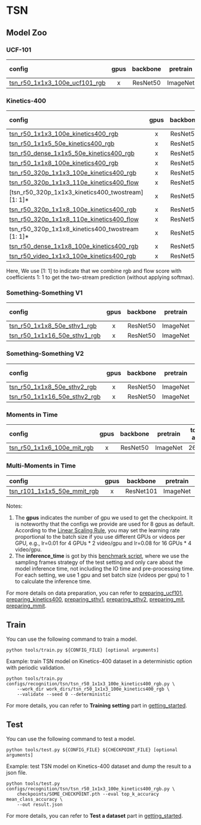# TSN

## Model Zoo

### UCF-101

|config | gpus | backbone | pretrain | top1 acc| top5 acc | gpu_mem(M) | ckpt | log| json|
|:--|:--:|:--:|:--:|:--:|:--:|:--:|:--:|:--:|:--:|
|[tsn_r50_1x1x3_100e_ucf101_rgb](/configs/recognition/tsn/tsn_r50_1x1x3_80e_ucf101_rgb.py) |x| ResNet50 | ImageNet |80.12|96.09|8332| [ckpt](https://open-mmlab.s3.ap-northeast-2.amazonaws.com/mmaction/mmaction-v1/recognition/tsn/tsn_r50_1x1x3_80e_ucf101_rgb/tsn_r50_1x1x3_80e_ucf101_rgb_20200613-d6ad9c48.pth) | [log](https://open-mmlab.s3.ap-northeast-2.amazonaws.com/mmaction/mmaction-v1/recognition/tsn/tsn_r50_1x1x3_80e_ucf101_rgb/20200613_020013.log)| [json](https://open-mmlab.s3.ap-northeast-2.amazonaws.com/mmaction/mmaction-v1/recognition/tsn/tsn_r50_1x1x3_80e_ucf101_rgb/20200613_020013.log.json)|

### Kinetics-400

|config | gpus | backbone|pretrain | top1 acc| top5 acc | inference_time(video/s) | gpu_mem(M)| ckpt | log| json|
|:--|:--:|:--:|:--:|:--:|:--:|:--:|:--:|:--:|:--:|:--:|
|[tsn_r50_1x1x3_100e_kinetics400_rgb](/configs/recognition/tsn/tsn_r50_1x1x3_100e_kinetics400_rgb.py) |x| ResNet50 | ImageNet|70.60|89.26|4.3 (25x10 frames)|8344| [ckpt](https://open-mmlab.s3.ap-northeast-2.amazonaws.com/mmaction/mmaction-v1/recognition/tsn/tsn_r50_1x1x3_100e_kinetics400_rgb/tsn_r50_1x1x3_100e_kinetics400_rgb_20200614-e508be42.pth) | [log](https://open-mmlab.s3.ap-northeast-2.amazonaws.com/mmaction/mmaction-v1/recognition/tsn/tsn_r50_1x1x3_100e_kinetics400_rgb/20200614_063526.log)| [json](https://open-mmlab.s3.ap-northeast-2.amazonaws.com/mmaction/mmaction-v1/recognition/tsn/tsn_r50_1x1x3_100e_kinetics400_rgb/20200614_063526.log.json)|
|[tsn_r50_1x1x5_50e_kinetics400_rgb](/configs/recognition/tsn/tsn_r50_1x1x5_50e_kinetics400_rgb.py) |x| ResNet50| ImageNet |68.64|88.19|86.7 (8x1 frames)|7031| [ckpt](https://open-mmlab.s3.ap-northeast-2.amazonaws.com/mmaction/mmaction-v1/recognition/tsn/tsn_r50_1x1x5_50e_kinetics400_rgb/tsn_r50_1x1x5_50e_kinetics400_rgb_20200608-058a82c3.pth) | [log](https://open-mmlab.s3.ap-northeast-2.amazonaws.com/mmaction/mmaction-v1/recognition/tsn/tsn_r50_1x1x5_50e_kinetics400_rgb/20200608_161221.log)| [json](https://open-mmlab.s3.ap-northeast-2.amazonaws.com/mmaction/mmaction-v1/recognition/tsn/tsn_r50_1x1x5_50e_kinetics400_rgb/20200608_161221.log.json)|
|[tsn_r50_dense_1x1x5_50e_kinetics400_rgb](/configs/recognition/tsn/tsn_r50_dense_1x1x5_100e_kinetics400_rgb.py) |x| ResNet50| ImageNet |68.59|88.31|12.7 (8x10 frames)|7028| [ckpt](https://open-mmlab.s3.ap-northeast-2.amazonaws.com/mmaction/mmaction-v1/recognition/tsn/tsn_r50_dense_1x1x5_100e_kinetics400_rgb/tsn_r50_dense_1x1x5_100e_kinetics400_rgb_20200627-a063165f.pth) | [log](https://open-mmlab.s3.ap-northeast-2.amazonaws.com/mmaction/mmaction-v1/recognition/tsn/tsn_r50_dense_1x1x5_100e_kinetics400_rgb/20200627_105310.log)| [json](https://open-mmlab.s3.ap-northeast-2.amazonaws.com/mmaction/mmaction-v1/recognition/tsn/tsn_r50_dense_1x1x5_100e_kinetics400_rgb/20200627_105310.log.json)|
|[tsn_r50_1x1x8_100e_kinetics400_rgb](/configs/recognition/tsn/tsn_r50_1x1x8_100e_kinetics400_rgb.py) |x| ResNet50| ImageNet |69.41|88.37|81.6 (8x1 frames)| x | [ckpt](https://open-mmlab.s3.ap-northeast-2.amazonaws.com/mmaction/mmaction-v1/) | [log](https://open-mmlab.s3.ap-northeast-2.amazonaws.com/mmaction/mmaction-v1/)| [json](https://open-mmlab.s3.ap-northeast-2.amazonaws.com/mmaction/mmaction-v1/)|
|[tsn_r50_320p_1x1x3_100e_kinetics400_rgb](/configs/recognition/tsn/tsn_r50_320p_1x1x3_100e_kinetics400_rgb.py) |x| ResNet50| ImageNet |70.91|89.51|10.7 (25x3 frames)| 8344 | [ckpt](https://open-mmlab.s3.ap-northeast-2.amazonaws.com/mmaction/mmaction-v1/recognition/tsn/tsn_r50_320p_1x1x3_100e_kinetics400_rgb/tsn_r50_320p_1x1x3_100e_kinetics400_rgb_20200702-cc665e2a.pth) | [log](https://open-mmlab.s3.ap-northeast-2.amazonaws.com/mmaction/mmaction-v1/recognition/tsn/tsn_r50_320p_1x1x3_100e_kinetics400_rgb/tsn_r50_f3_kinetics400_shortedge_70.9_89.5.log) | [json](https://open-mmlab.s3.ap-northeast-2.amazonaws.com/mmaction/mmaction-v1/recognition/tsn/tsn_r50_320p_1x1x3_100e_kinetics400_rgb/tsn_r50_f3_kinetics400_shortedge_70.9_89.5.log.json)|
|[tsn_r50_320p_1x1x3_110e_kinetics400_flow](/configs/recognition/tsn/tsn_r50_320p_1x1x3_110e_kinetics400_flow.py) |x| ResNet50 | ImageNet|55.70|79.85|x| 8471 | [ckpt](https://open-mmlab.s3.ap-northeast-2.amazonaws.com/mmaction/mmaction-v1/recognition/tsn/tsn_r50_320p_1x1x3_110e_kinetics400_flow/tsn_r50_320p_1x1x3_110e_kinetics400_flow_20200705-3036bab6.pth) | [log](https://open-mmlab.s3.ap-northeast-2.amazonaws.com/mmaction/mmaction-v1/recognition/tsn/tsn_r50_320p_1x1x3_110e_kinetics400_flow/tsn_r50_f3_kinetics400_flow_shortedge_55.7_79.9.log) | [json](https://open-mmlab.s3.ap-northeast-2.amazonaws.com/mmaction/mmaction-v1/recognition/tsn/tsn_r50_320p_1x1x3_110e_kinetics400_flow/tsn_r50_f3_kinetics400_flow_shortedge_55.7_79.9.log.json)|
|[tsn_r50_320p_1x1x3_kinetics400_twostream] [1: 1]* |x| ResNet50 | ImageNet|72.76|90.52| x | x | [ckpt](https://open-mmlab.s3.ap-northeast-2.amazonaws.com/mmaction/mmaction-v1/) | [log](https://open-mmlab.s3.ap-northeast-2.amazonaws.com/mmaction/mmaction-v1/)  | [json](https://open-mmlab.s3.ap-northeast-2.amazonaws.com/mmaction/mmaction-v1/)|
|[tsn_r50_320p_1x1x8_100e_kinetics400_rgb](/configs/recognition/tsn/tsn_r50_320p_1x1x8_100e_kinetics400_rgb.py) |x| ResNet50| ImageNet |72.41|90.55|11.1 (25x3 frames)| 8344  | [ckpt](https://open-mmlab.s3.ap-northeast-2.amazonaws.com/mmaction/mmaction-v1/recognition/tsn/tsn_r50_320p_1x1x8_100e_kinetics400_rgb/tsn_r50_320p_1x1x8_100e_kinetics400_rgb_20200702-ef80e3d7.pth) | [log](https://open-mmlab.s3.ap-northeast-2.amazonaws.com/mmaction/mmaction-v1/recognition/tsn/tsn_r50_320p_1x1x8_100e_kinetics400_rgb/tsn_r50_f8_kinetics400_shortedge_72.4_90.6.log) | [json](https://open-mmlab.s3.ap-northeast-2.amazonaws.com/mmaction/mmaction-v1/recognition/tsn/tsn_r50_320p_1x1x8_100e_kinetics400_rgb/tsn_r50_f8_kinetics400_shortedge_72.4_90.6.log.json)|
|[tsn_r50_320p_1x1x8_110e_kinetics400_flow](/configs/recognition/tsn/tsn_r50_320p_1x1x8_110e_kinetics400_flow.py) |x| ResNet50 | ImageNet|57.76|80.99|x| 8473 | [ckpt](https://open-mmlab.s3.ap-northeast-2.amazonaws.com/mmaction/mmaction-v1/recognition/tsn/tsn_r50_320p_1x1x8_110e_kinetics400_flow/tsn_r50_320p_1x1x8_110e_kinetics400_flow_20200705-1f39486b.pth) | [log](https://open-mmlab.s3.ap-northeast-2.amazonaws.com/mmaction/mmaction-v1/recognition/tsn/tsn_r50_320p_1x1x8_110e_kinetics400_flow/tsn_r50_f8_kinetics400_flow_shortedge_57.8_81.0.log)  | [json](https://open-mmlab.s3.ap-northeast-2.amazonaws.com/mmaction/mmaction-v1/recognition/tsn/tsn_r50_320p_1x1x8_110e_kinetics400_flow/tsn_r50_f8_kinetics400_flow_shortedge_57.8_81.0.log.json)|
|tsn_r50_320p_1x1x8_kinetics400_twostream [1: 1]* |x| ResNet50| ImageNet |74.64|91.77| x | x | [ckpt](https://open-mmlab.s3.ap-northeast-2.amazonaws.com/mmaction/mmaction-v1/) | [log](https://open-mmlab.s3.ap-northeast-2.amazonaws.com/mmaction/mmaction-v1/) | [json](https://open-mmlab.s3.ap-northeast-2.amazonaws.com/mmaction/mmaction-v1/)|
|[tsn_r50_dense_1x1x8_100e_kinetics400_rgb](/configs/recognition/tsn/tsn_r50_dense_1x1x8_100e_kinetics400_rgb.py) |x| ResNet50 | ImageNet|70.77|89.3|12.2 (8x10 frames)|8344| [ckpt](https://open-mmlab.s3.ap-northeast-2.amazonaws.com/mmaction/mmaction-v1/) | [log](https://open-mmlab.s3.ap-northeast-2.amazonaws.com/mmaction/mmaction-v1/)| [json](https://open-mmlab.s3.ap-northeast-2.amazonaws.com/mmaction/mmaction-v1/)|
|[tsn_r50_video_1x1x3_100e_kinetics400_rgb](/configs/recognition/tsn/tsn_r50_video_1x1x3_100e_kinetics400_rgb.py) |x| ResNet50| ImageNet | x | x |8339| [ckpt](https://open-mmlab.s3.ap-northeast-2.amazonaws.com/mmaction/mmaction-v1/recognition/tsn/tsn_r50_video_1x1x3_100e_kinetics400_rgb/tsn_r50_video_1x1x3_100e_kinetics400_rgb_20200622-b1e2040b.pth) | [log](https://open-mmlab.s3.ap-northeast-2.amazonaws.com/mmaction/mmaction-v1/)| [json](https://open-mmlab.s3.ap-northeast-2.amazonaws.com/mmaction/mmaction-v1/recognition/tsn/tsn_r50_video_1x1x3_100e_kinetics400_rgb/tsn_r50_video_2d_1x1x3_100e_kinetics400_rgb.log.json)|

Here, We use [1: 1] to indicate that we combine rgb and flow score with coefficients 1: 1 to get the two-stream prediction (without applying softmax).

### Something-Something V1

|config | gpus| backbone |pretrain| top1 acc| top5 acc | gpu_mem(M) | ckpt | log| json|
|:--|:--:|:--:|:--:|:--:|:--:|:--:|:--:|:--:|:--:|
|[tsn_r50_1x1x8_50e_sthv1_rgb](/configs/recognition/tsn/tsn_r50_1x1x8_50e_sthv1_rgb.py) |x| ResNet50 | ImageNet|18.55|44.80| 10978 | [ckpt](https://open-mmlab.s3.ap-northeast-2.amazonaws.com/mmaction/mmaction-v1/recognition/tsn/tsn_r50_1x1x8_50e_sthv1_rgb/tsn_r50_1x1x8_50e_sthv1_rgb_20200618-061b9195.pth) | [log](https://open-mmlab.s3.ap-northeast-2.amazonaws.com/mmaction/mmaction-v1/recognition/tsn/tsn_r50_1x1x8_50e_sthv1_rgb/tsn_sthv1.log)| [json](https://open-mmlab.s3.ap-northeast-2.amazonaws.com/mmaction/mmaction-v1/recognition/tsn/tsn_r50_1x1x8_50e_sthv1_rgb/tsn_r50_f8_sthv1_18.1_45.0.log.json)|
|[tsn_r50_1x1x16_50e_sthv1_rgb](/configs/recognition/tsn/tsn_r50_1x1x16_50e_sthv1_rgb.py) |x| ResNet50| ImageNet |15.77|39.85| 5691 | [ckpt](https://open-mmlab.s3.ap-northeast-2.amazonaws.com/mmaction/mmaction-v1/recognition/tsn/tsn_r50_1x1x16_50e_sthv1_rgb/tsn_r50_1x1x16_50e_sthv1_rgb_20200614-7e2fe4f1.pth) | [log](https://open-mmlab.s3.ap-northeast-2.amazonaws.com/mmaction/mmaction-v1/recognition/tsn/tsn_r50_1x1x16_50e_sthv1_rgb/20200614_211932.log)| [json](https://open-mmlab.s3.ap-northeast-2.amazonaws.com/mmaction/mmaction-v1/recognition/tsn/tsn_r50_1x1x16_50e_sthv1_rgb/20200614_211932.log.json)|

### Something-Something V2

|config | gpus| backbone| pretrain | top1 acc| top5 acc | gpu_mem(M) | ckpt | log| json|
|:--|:--:|:--:|:--:|:--:|:--:|:--:|:--:|:--:|:--:|
|[tsn_r50_1x1x8_50e_sthv2_rgb](/configs/recognition/tsn/tsn_r50_1x1x8_50e_sthv2_rgb.py) |x| ResNet50| ImageNet |32.41|64.05| 10978 | [ckpt](https://open-mmlab.s3.ap-northeast-2.amazonaws.com/mmaction/mmaction-v1/recognition/tsn/tsn_r50_1x1x8_50e_sthv2_rgb/tsn_r50_1x1x8_50e_sthv2_rgb_20200618-096db436.pth) | [log](https://open-mmlab.s3.ap-northeast-2.amazonaws.com/mmaction/mmaction-v1/recognition/tsn/tsn_r50_1x1x8_50e_sthv2_rgb/tsn_sthv2.log)| [json](https://open-mmlab.s3.ap-northeast-2.amazonaws.com/mmaction/mmaction-v1/recognition/tsn/tsn_r50_1x1x8_50e_sthv2_rgb/tsn_r50_f8_sthv2_32.4_64.1.log.json)|
|[tsn_r50_1x1x16_50e_sthv2_rgb](/configs/recognition/tsn/tsn_r50_1x1x16_50e_sthv2_rgb.py) |x| ResNet50| ImageNet |22.48|49.08|5698| [ckpt](https://open-mmlab.s3.ap-northeast-2.amazonaws.com/mmaction/mmaction-v1/recognition/tsn/tsn_r50_1x1x16_50e_sthv2_rgb/tsn_r50_1x1x16_50e_sthv2_rgb_20200614-b55c5700.pth) | [log](https://open-mmlab.s3.ap-northeast-2.amazonaws.com/mmaction/mmaction-v1/recognition/tsn/tsn_r50_1x1x16_50e_sthv2_rgb/20200614_203248.log)| [json](https://open-mmlab.s3.ap-northeast-2.amazonaws.com/mmaction/mmaction-v1/recognition/tsn/tsn_r50_1x1x16_50e_sthv2_rgb/20200614_203248.log.json)|

### Moments in Time

|config | gpus| backbone | pretrain | top1 acc| top5 acc | gpu_mem(M)| ckpt | log| json|
|:--|:--:|:--:|:--:|:--:|:--:|:--:|:--:|:--:|:--:|
|[tsn_r50_1x1x6_100e_mit_rgb](/configs/recognition/tsn/tsn_r50_1x1x6_100e_mit_rgb.py) |x| ResNet50| ImageNet |26.84|51.6| 8339| [ckpt](https://open-mmlab.s3.ap-northeast-2.amazonaws.com/mmaction/mmaction-v1/recognition/tsn/tsn_r50_1x1x6_100e_mit_rgb/tsn_r50_1x1x6_100e_mit_rgb_20200618-d512ab1b.pth) | [log](https://open-mmlab.s3.ap-northeast-2.amazonaws.com/mmaction/mmaction-v1/recognition/tsn/tsn_r50_1x1x6_100e_mit_rgb/tsn_mit.log)| [json](https://open-mmlab.s3.ap-northeast-2.amazonaws.com/mmaction/mmaction-v1/recognition/tsn/tsn_r50_1x1x6_100e_mit_rgb/tsn_r50_f6_mit_26.8_51.6.log.json)|

### Multi-Moments in Time

|config | gpus| backbone | pretrain | mAP| gpu_mem(M) | ckpt | log| json|
|:--|:--:|:--:|:--:|:--:|:--:|:--:|:--:|:--:|
|[tsn_r101_1x1x5_50e_mmit_rgb](/configs/recognition/tsn/tsn_r101_1x1x5_50e_mmit_rgb.py) |x| ResNet101| ImageNet |61.09| 10467 | [ckpt](https://open-mmlab.s3.ap-northeast-2.amazonaws.com/mmaction/mmaction-v1/recognition/tsn/tsn_r101_1x1x5_50e_mmit_rgb/tsn_r101_1x1x5_50e_mmit_rgb_20200618-642f450d.pth) | [log](https://open-mmlab.s3.ap-northeast-2.amazonaws.com/mmaction/mmaction-v1/recognition/tsn/tsn_r101_1x1x5_50e_mmit_rgb/tsn_mmit.log)| [json](https://open-mmlab.s3.ap-northeast-2.amazonaws.com/mmaction/mmaction-v1/recognition/tsn/tsn_r101_1x1x5_50e_mmit_rgb/tsn_r101_f6_mmit_61.1.log.json)|

Notes:
1. The **gpus** indicates the number of gpu we used to get the checkpoint. It is noteworthy that the configs we provide are used for 8 gpus as default.
According to the [Linear Scaling Rule](https://arxiv.org/abs/1706.02677), you may set the learning rate proportional to the batch size if you use different GPUs or videos per GPU,
e.g., lr=0.01 for 4 GPUs * 2 video/gpu and lr=0.08 for 16 GPUs * 4 video/gpu.
2. The **inference_time** is got by this [benchmark script](/tools/benchmark.py), where we use the sampling frames strategy of the test setting and only care about the model inference time,
not including the IO time and pre-processing time. For each setting, we use 1 gpu and set batch size (videos per gpu) to 1 to calculate the inference time.

For more details on data preparation, you can refer to [preparing_ucf101](/tools/data/ucf101/preparing_ucf101.md),
[preparing_kinetics400](/tools/data/kinetics400/preparing_kinetics400.md), [preparing_sthv1](/tools/data/sthv1/preparing_sthv1.md),
[preparing_sthv2](/tools/data/sthv2/preparing_sthv2.md), [preparing_mit](/tools/data/mit/preparing_mit.md),
[preparing_mmit](/tools/data/mmit/preparing_mmit.md).

## Train

You can use the following command to train a model.
```shell
python tools/train.py ${CONFIG_FILE} [optional arguments]
```

Example: train TSN model on Kinetics-400 dataset in a deterministic option with periodic validation.
```shell
python tools/train.py configs/recognition/tsn/tsn_r50_1x1x3_100e_kinetics400_rgb.py \
    --work_dir work_dirs/tsn_r50_1x1x3_100e_kinetics400_rgb \
    --validate --seed 0 --deterministic
```

For more details, you can refer to **Training setting** part in [getting_started](/docs/getting_started.md#training-setting).

## Test

You can use the following command to test a model.
```shell
python tools/test.py ${CONFIG_FILE} ${CHECKPOINT_FILE} [optional arguments]
```

Example: test TSN model on Kinetics-400 dataset and dump the result to a json file.
```shell
python tools/test.py configs/recognition/tsn/tsn_r50_1x1x3_100e_kinetics400_rgb.py \
    checkpoints/SOME_CHECKPOINT.pth --eval top_k_accuracy mean_class_accuracy \
    --out result.json
```

For more details, you can refer to **Test a dataset** part in [getting_started](/docs/getting_started.md#test-a-dataset#test-a-dataset).
